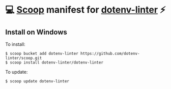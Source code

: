 # 💻 [Scoop](https://scoop.sh) manifest for [dotenv-linter](https://github.com/dotenv-linter/dotenv-linter) ⚡️

## Install on Windows

To install:

```shell script
$ scoop bucket add dotenv-linter https://github.com/dotenv-linter/scoop.git
$ scoop install dotenv-linter/dotenv-linter
```

To update:

```shell script
$ scoop update dotenv-linter
```
